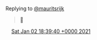 Replying to [@mauritsrijk](https://twitter.com/mauritsrijk/status/1344735563539218434)

> 👏

<img src="../../media/tweet.ico" width="12" /> [Sat Jan 02 18:39:40 +0000 2021](https://twitter.com/DromerDenker/status/1345439632599744520)